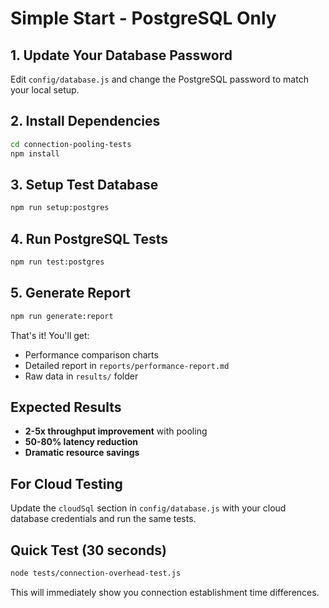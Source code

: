 # Simple Start - PostgreSQL Only

## 1. Update Your Database Password
Edit `config/database.js` and change the PostgreSQL password to match your local setup.

## 2. Install Dependencies
```bash
cd connection-pooling-tests
npm install
```

## 3. Setup Test Database
```bash
npm run setup:postgres
```

## 4. Run PostgreSQL Tests
```bash
npm run test:postgres
```

## 5. Generate Report
```bash
npm run generate:report
```

That's it! You'll get:
- Performance comparison charts
- Detailed report in `reports/performance-report.md`
- Raw data in `results/` folder

## Expected Results
- **2-5x throughput improvement** with pooling
- **50-80% latency reduction**
- **Dramatic resource savings**

## For Cloud Testing
Update the `cloudSql` section in `config/database.js` with your cloud database credentials and run the same tests.

## Quick Test (30 seconds)
```bash
node tests/connection-overhead-test.js
```
This will immediately show you connection establishment time differences.